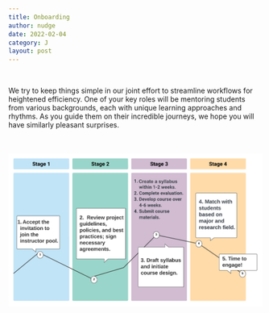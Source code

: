 ```yaml
---
title: Onboarding
author: nudge
date: 2022-02-04
category: J
layout: post
---
```

<br>

We try to keep things simple in our joint effort to streamline workflows for heightened efficiency. One of your key roles will be mentoring students from various backgrounds, each with unique learning approaches and rhythms. As you guide them on their incredible journeys, we hope you will have similarly pleasant surprises. 
<br>
<br>
<br>

![Course Image](https://raw.githubusercontent.com/eevvaayou/eevvaayou.github.io/master/course2.png)

<br>
<br>
